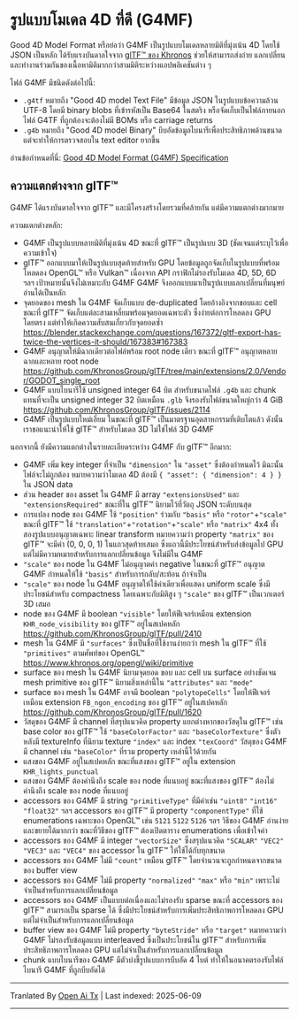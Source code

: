 # รูปแบบโมเดล 4D ที่ดี (G4MF)

Good 4D Model Format หรือย่อว่า G4MF เป็นรูปแบบโมเดลหลายมิติที่มุ่งเน้น 4D โดยใช้ JSON เป็นหลัก ได้รับแรงบันดาลใจจาก [glTF™ ของ Khronos](https://github.com/KhronosGroup/glTF) ช่วยให้สามารถส่งถ่าย แลกเปลี่ยน และทำงานร่วมกันของเนื้อหามิติมากกว่าสามมิติระหว่างแอปพลิเคชันต่าง ๆ

ไฟล์ G4MF มีชนิดดังต่อไปนี้:
- `.g4tf` หมายถึง "Good 4D model Text File" มีข้อมูล JSON ในรูปแบบข้อความล้วน UTF-8 โดยมี binary blobs ที่เข้ารหัสเป็น Base64 ในสตริง หรือจัดเก็บเป็นไฟล์ภายนอก ไฟล์ G4TF ที่ถูกต้องจะต้องไม่มี BOMs หรือ carriage returns
- `.g4b` หมายถึง "Good 4D model Binary" บีบอัดข้อมูลไบนารีเพื่อประสิทธิภาพด้านขนาด แต่จะทำให้การตรวจสอบใน text editor ยากขึ้น

อ่านข้อกำหนดที่นี่: [Good 4D Model Format (G4MF) Specification](https://raw.githubusercontent.com/godot-dimensions/g4mf/main/specification/specification.md)

## ความแตกต่างจาก glTF™

G4MF ได้แรงบันดาลใจจาก glTF™ และมีโครงสร้างโดยรวมที่คล้ายกัน แต่มีความแตกต่างมากมาย

ความแตกต่างหลัก:

- G4MF เป็นรูปแบบหลายมิติที่มุ่งเน้น 4D ขณะที่ glTF™ เป็นรูปแบบ 3D (ชัดเจนแต่ระบุไว้เพื่อความเข้าใจ)
- glTF™ ออกแบบมาให้เป็นรูปแบบสุดท้ายสำหรับ GPU โดยข้อมูลถูกจัดเก็บในรูปแบบที่พร้อมโหลดลง OpenGL™ หรือ Vulkan™ เนื่องจาก API กราฟิกไม่รองรับโมเดล 4D, 5D, 6D ฯลฯ เป้าหมายนั้นจึงไม่เหมาะกับ G4MF G4MF จึงออกแบบมาเป็นรูปแบบแลกเปลี่ยนที่มนุษย์อ่านได้เป็นหลัก
- จุดยอดของ mesh ใน G4MF จัดเก็บแบบ de-duplicated โดยอ้างอิงจากขอบและ cell ขณะที่ glTF™ จัดเก็บแต่ละสามเหลี่ยมพร้อมจุดยอดเฉพาะตัว ซึ่งง่ายต่อการโหลดลง GPU โดยตรง แต่ทำให้เกิดความสับสนเกี่ยวกับจุดยอดซ้ำ https://blender.stackexchange.com/questions/167372/gltf-export-has-twice-the-vertices-it-should/167383#167383
- G4MF อนุญาตให้มีฉากเดียวต่อไฟล์พร้อม root node เดียว ขณะที่ glTF™ อนุญาตหลายฉากและหลาย root node https://github.com/KhronosGroup/glTF/tree/main/extensions/2.0/Vendor/GODOT_single_root
- G4MF แบบไบนารีใช้ unsigned integer 64 บิต สำหรับขนาดไฟล์ `.g4b` และ chunk แทนที่จะเป็น unsigned integer 32 บิตเหมือน `.glb` จึงรองรับไฟล์ขนาดใหญ่กว่า 4 GiB https://github.com/KhronosGroup/glTF/issues/2114
- G4MF เป็นรูปแบบใหม่เอี่ยม ในขณะที่ glTF™ เป็นมาตรฐานอุตสาหกรรมที่เติบโตแล้ว ดังนั้นเราขอแนะนำให้ใช้ glTF™ สำหรับโมเดล 3D ไม่ใช่ไฟล์ 3D G4MF

นอกจากนี้ ยังมีความแตกต่างในรายละเอียดระหว่าง G4MF กับ glTF™ อีกมาก:

- G4MF เพิ่ม key integer ที่จำเป็น `"dimension"` ใน `"asset"` ซึ่งต้องกำหนดไว้ มิฉะนั้นไฟล์จะไม่ถูกต้อง หมายความว่าโมเดล 4D ต้องมี `{ "asset": { "dimension": 4 } }` ใน JSON data
- ส่วน header ของ asset ใน G4MF มี array `"extensionsUsed"` และ `"extensionsRequired"` ขณะที่ใน glTF™ นิยามไว้ที่วัตถุ JSON ระดับบนสุด
- การแปลง node ของ G4MF ใช้ `"position"` ร่วมกับ `"basis"` หรือ `"rotor"`+`"scale"` ขณะที่ glTF™ ใช้ `"translation"`+`"rotation"`+`"scale"` หรือ `"matrix"` 4x4 ทั้งสองรูปแบบอนุญาตเฉพาะ linear transform หมายความว่า property `"matrix"` ของ glTF™ จะมีค่า (0, 0, 0, 1) ในแถวสุดท้ายเสมอ ซึ่งแถวนี้มีประโยชน์สำหรับส่งข้อมูลไป GPU แต่ไม่มีความหมายสำหรับการแลกเปลี่ยนข้อมูล จึงไม่มีใน G4MF
- `"scale"` ของ node ใน G4MF ไม่อนุญาตค่า negative ในขณะที่ glTF™ อนุญาต G4MF กำหนดให้ใช้ `"basis"` สำหรับการกลับ/สะท้อน ถ้าจำเป็น
- `"scale"` ของ node ใน G4MF อนุญาตให้ใช้ค่าเดียวเพื่อแสดง uniform scale ซึ่งมีประโยชน์สำหรับ compactness โดยเฉพาะกับมิติสูง ๆ `"scale"` ของ glTF™ เป็นเวกเตอร์ 3D เสมอ
- node ของ G4MF มี boolean `"visible"` โดยให้ฟีเจอร์เหมือน extension `KHR_node_visibility` ของ glTF™ อยู่ในสเปคหลัก https://github.com/KhronosGroup/glTF/pull/2410
- mesh ใน G4MF มี `"surfaces"` ซึ่งเป็นชื่อที่ใช้งานง่ายกว่า mesh ใน glTF™ ที่ใช้ `"primitives"` ตามศัพท์ของ OpenGL™ https://www.khronos.org/opengl/wiki/primitive
- surface ของ mesh ใน G4MF นิยามจุดยอด ขอบ และ cell บน surface อย่างชัดเจน mesh primitive ของ glTF™ นิยามสิ่งเหล่านี้ใน `"attributes"` และ `"mode"`
- surface ของ mesh ใน G4MF อาจมี boolean `"polytopeCells"` โดยให้ฟีเจอร์เหมือน extension `FB_ngon_encoding` ของ glTF™ อยู่ในสเปคหลัก https://github.com/KhronosGroup/glTF/pull/1620
- วัสดุของ G4MF มี channel ที่สรุปแนวคิด property แยกต่างหากของวัสดุใน glTF™ เช่น base color ของ glTF™ ใช้ `"baseColorFactor"` และ `"baseColorTexture"` ซึ่งตัวหลังมี textureInfo ที่นิยาม texture `"index"` และ index `"texCoord"` วัสดุของ G4MF มี channel เช่น `"baseColor"` ที่รวม property เหล่านี้ไว้ด้วยกัน
- แสงของ G4MF อยู่ในสเปคหลัก ขณะที่แสงของ glTF™ อยู่ใน extension `KHR_lights_punctual`
- แสงของ G4MF ต้องคำนึงถึง scale ของ node ที่แนบอยู่ ขณะที่แสงของ glTF™ ต้องไม่คำนึงถึง scale ของ node ที่แนบอยู่
- accessors ของ G4MF มี string `"primitiveType"` ที่มีค่าเช่น `"uint8"` `"int16"` `"float32"` ฯลฯ accessors ของ glTF™ มี property `"componentType"` ที่ใช้ enumerations เฉพาะของ OpenGL™ เช่น `5121` `5122` `5126` ฯลฯ วิธีของ G4MF อ่านง่ายและขยายได้มากกว่า ขณะที่วิธีของ glTF™ ต้องเปิดตาราง enumerations เพื่อเข้าใจค่า
- accessors ของ G4MF มี integer `"vectorSize"` ซึ่งสรุปแนวคิด `"SCALAR"` `"VEC2"` `"VEC3"` และ `"VEC4"` ของ accessor ใน glTF™ ให้ใช้ได้กับทุกขนาด
- accessors ของ G4MF ไม่มี `"count"` เหมือน glTF™ โดยจำนวนจะถูกกำหนดจากขนาดของ buffer view
- accessors ของ G4MF ไม่มี property `"normalized"` `"max"` หรือ `"min"` เพราะไม่จำเป็นสำหรับการแลกเปลี่ยนข้อมูล
- accessors ของ G4MF เป็นแบบต่อเนื่องและไม่รองรับ sparse ขณะที่ accessors ของ glTF™ สามารถเป็น sparse ได้ ซึ่งมีประโยชน์สำหรับการเพิ่มประสิทธิภาพการโหลดลง GPU แต่ไม่จำเป็นสำหรับการแลกเปลี่ยนข้อมูล
- buffer view ของ G4MF ไม่มี property `"byteStride"` หรือ `"target"` หมายความว่า G4MF ไม่รองรับข้อมูลแบบ interleaved ซึ่งเป็นประโยชน์ใน glTF™ สำหรับการเพิ่มประสิทธิภาพการโหลดลง GPU แต่ไม่จำเป็นสำหรับการแลกเปลี่ยนข้อมูล
- chunk แบบไบนารีของ G4MF มีตัวบ่งชี้รูปแบบการบีบอัด 4 ไบต์ ทำให้ในอนาคตรองรับไฟล์ไบนารี G4MF ที่ถูกบีบอัดได้

---

Tranlated By [Open Ai Tx](https://github.com/OpenAiTx/OpenAiTx) | Last indexed: 2025-06-09

---